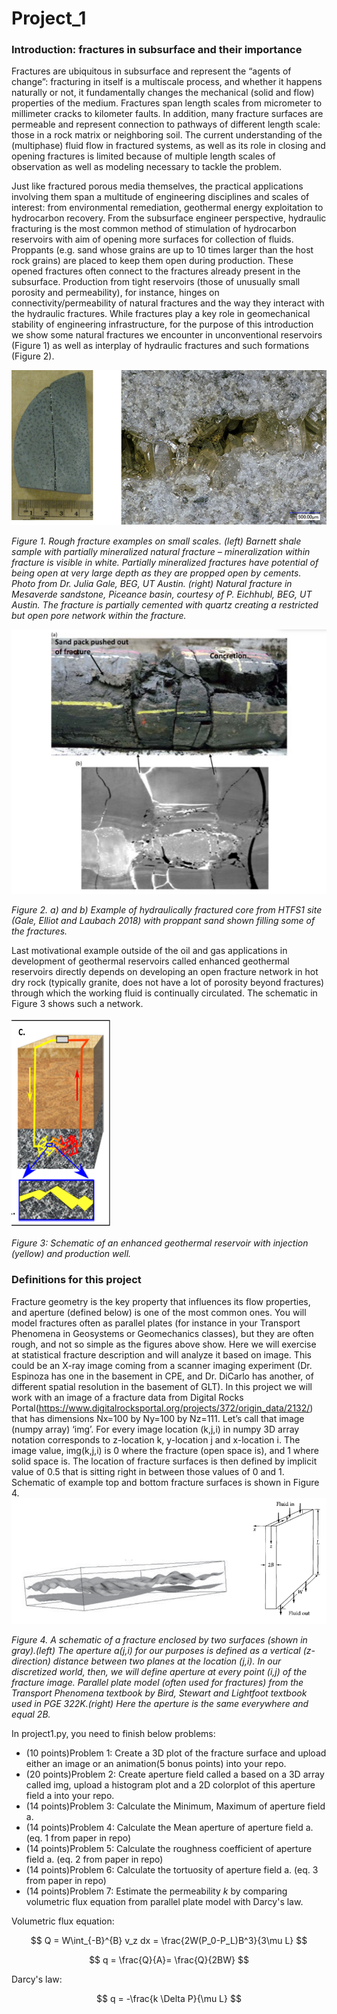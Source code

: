 # Project_1

### Introduction: fractures in subsurface and their importance
Fractures are ubiquitous in subsurface and represent the “agents of change”: fracturing in itself is a multiscale process, and whether it happens naturally or not, it fundamentally changes the mechanical (solid and flow) properties of the medium.  Fractures span length scales from micrometer to millimeter cracks to kilometer faults. In addition, many fracture surfaces are permeable and represent connection to pathways of different length scale: those in a rock matrix or neighboring soil. The current understanding of the (multiphase) fluid flow in fractured systems, as well as its role in closing and opening fractures is limited because of multiple length scales of observation as well as modeling necessary to tackle the problem.

Just like fractured porous media themselves, the practical applications involving them span a multitude of engineering disciplines and scales of interest: from environmental remediation, geothermal energy exploitation to hydrocarbon recovery. From the subsurface engineer perspective, hydraulic fracturing is the most common method of stimulation of hydrocarbon reservoirs with aim of opening more surfaces for collection of fluids. Proppants (e.g. sand whose grains are up to 10 times larger than the host rock grains) are placed to keep them open during production. These opened fractures often connect to the fractures already present in the subsurface. Production from tight reservoirs (those of unusually small porosity and permeability), for instance, hinges on connectivity/permeability of natural fractures and the way they interact with the hydraulic fractures. While fractures play a key role in geomechanical stability of engineering infrastructure, for the purpose of this introduction we show some natural fractures we encounter in unconventional reservoirs (Figure 1) as well as interplay of hydraulic fractures and such formations (Figure 2).

![image](/images/image1.png)

*Figure 1. Rough fracture examples on small scales. (left) Barnett shale sample with partially mineralized natural fracture  – mineralization within fracture is visible in white. Partially mineralized fractures have potential of being open at very large depth as they are propped open by cements. Photo from Dr. Julia Gale, BEG, UT Austin. (right) Natural fracture in Mesaverde sandstone, Piceance basin, courtesy of P. Eichhubl, BEG, UT Austin. The fracture is partially cemented with quartz creating a restricted but open pore network within the fracture.*


 ![image](/images/Image2.png)
 
*Figure 2. a) and b) Example of hydraulically fractured core from HTFS1 site (Gale, Elliot and Laubach 2018) with proppant sand shown filling some of the fractures.*


Last motivational example outside of the oil and gas applications in  development of geothermal reservoirs called enhanced geothermal reservoirs directly depends on developing an open fracture network in hot dry rock (typically granite, does not have a lot of porosity beyond fractures) through which the working fluid is continually circulated.  The schematic in Figure 3 shows such a network.



 ![image](/images/Image3.png)
 
*Figure 3: Schematic of an enhanced geothermal reservoir with injection (yellow) and production well.*




### Definitions for this project
Fracture geometry is the key property that influences its flow properties, and aperture (defined below) is one of the most common ones. You will model fractures often as parallel plates (for instance in your Transport Phenomena in Geosystems or Geomechanics classes), but they are often rough, and not so simple as the figures above show. Here we will exercise at statistical fracture description and will analyze it based on image. This could be an X-ray image coming from a scanner imaging experiment (Dr. Espinoza has one in the basement in CPE, and Dr. DiCarlo has another, of different spatial resolution in the basement of GLT).
In this project we will work with an image of a fracture data from Digital Rocks Portal(https://www.digitalrocksportal.org/projects/372/origin_data/2132/) that has dimensions Nx=100 by Ny=100 by Nz=111. Let’s call that image (numpy array) ‘img’.  For every image location (k,j,i) in numpy 3D array notation corresponds to z-location k, y-location j and x-location i. The image value, img(k,j,i) is 0 where the fracture (open space is), and 1 where solid space is. The location of fracture surfaces is then defined by implicit value of 0.5 that is sitting right in between those values of 0 and 1. Schematic of example top and bottom fracture surfaces is shown in Figure 4.
 ![image](/images/Image4.png)
 
*Figure 4. A schematic of a fracture enclosed by two surfaces (shown in gray).(left) The aperture a(j,i) for our purposes is defined as a vertical (z-direction) distance between two planes at the location (j,i). In our discretized world, then, we will define aperture at every point (i,j) of the fracture image. Parallel plate model (often used for fractures) from the Transport Phenomena textbook by Bird, Stewart and Lightfoot textbook used in PGE 322K.(right) Here the aperture is the same everywhere and equal 2B.*

In project1.py, you need to finish below problems:
- (10 points)Problem 1: Create a 3D plot of the fracture surface and upload either an image or an animation(5 bonus points) into your repo.
- (20 points)Problem 2: Create aperture field called a based on a 3D array called img, upload a histogram plot and a 2D colorplot of this aperture field a into your repo.
- (14 points)Problem 3: Calculate the Minimum, Maximum of aperture field a.
- (14 points)Problem 4: Calculate the Mean aperture of aperture field a. (eq. 1 from paper in repo)
- (14 points)Problem 5: Calculate the roughness coefficient of aperture field a. (eq. 2 from paper in repo)
- (14 points)Problem 6: Calculate the tortuosity of aperture field a. (eq. 3 from paper in repo)
- (14 points)Problem 7: Estimate the permeability $k$ by comparing volumetric flux equation from parallel plate model with Darcy's law.

Volumetric flux equation:

$$
Q = W\int_{-B}^{B} v_z dx = \frac{2W(P_0-P_L)B^3}{3\mu L}
$$

$$
q = \frac{Q}{A}= \frac{Q}{2BW}
$$

Darcy's law:

$$
q = -\frac{k \Delta P}{\mu L}
$$
